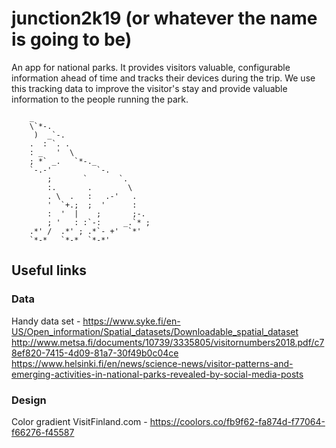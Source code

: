 # junction2k19 (or whatever the name is going to be)
An app for national parks. It provides visitors valuable, configurable information ahead of time and tracks their devices during the trip. We use this tracking data to improve the visitor's stay and provide valuable information to the people running the park.

        _                        
        \`*-.                    
         )  _`-.                 
        .  : `. .                
        : _   '  \               
        ; *` _.   `*-._          
        `-.-'          `-.       
            ;       `       `.     
            :.       .        \    
            . \  .   :   .-'   .   
            '  `+.;  ;  '      :   
            :  '  |    ;       ;-. 
            ; '   : :`-:     _.`* ;
        .*' /  .*' ; .*`- +'  `*' 
        `*-*   `*-*  `*-*'


## Useful links

### Data
Handy data set - https://www.syke.fi/en-US/Open_information/Spatial_datasets/Downloadable_spatial_dataset
http://www.metsa.fi/documents/10739/3335805/visitornumbers2018.pdf/c78ef820-7415-4d09-81a7-30f49b0c04ce
https://www.helsinki.fi/en/news/science-news/visitor-patterns-and-emerging-activities-in-national-parks-revealed-by-social-media-posts

### Design
Color gradient VisitFinland.com - https://coolors.co/fb9f62-fa874d-f77064-f66276-f45587
